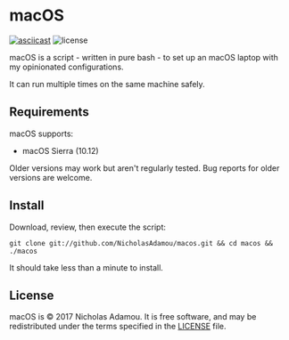 macOS
======

[![asciicast](https://asciinema.org/a/102862.png)](https://asciinema.org/a/102862)
![license](https://img.shields.io/apm/l/vim-mode.svg)

macOS is a script - written in pure bash - to set up an macOS laptop with my opinionated configurations.

It can run multiple times on the same machine safely.

Requirements
------------

macOS supports:

* macOS Sierra (10.12)

Older versions may work but aren't regularly tested. Bug reports for older
versions are welcome.

Install
-------

Download, review, then execute the script:

```
git clone git://github.com/NicholasAdamou/macos.git && cd macos && ./macos
```

It should take less than a minute to install.

License
-------

macOS is © 2017 Nicholas Adamou.
It is free software,
and may be redistributed under the terms specified in the [LICENSE] file.

[LICENSE]: LICENSE
